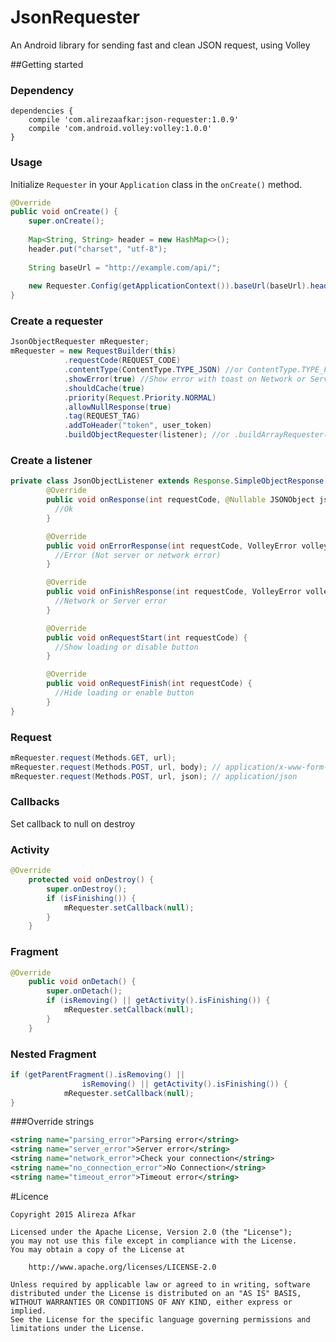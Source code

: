 # JsonRequester
An Android library for sending fast and clean JSON request, using Volley

##Getting started

### Dependency

```
dependencies {
    compile 'com.alirezaafkar:json-requester:1.0.9'
    compile 'com.android.volley:volley:1.0.0'
}
```

### Usage

Initialize `Requester` in your `Application` class in the `onCreate()` method.

```java
@Override
public void onCreate() {
    super.onCreate();
    
    Map<String, String> header = new HashMap<>();
    header.put("charset", "utf-8");
    
    String baseUrl = "http://example.com/api/";
    
    new Requester.Config(getApplicationContext()).baseUrl(baseUrl).header(header); 
}
```

### Create a requester
```java
JsonObjectRequester mRequester;
mRequester = new RequestBuilder(this)
            .requestCode(REQUEST_CODE)
            .contentType(ContentType.TYPE_JSON) //or ContentType.TYPE_FORM
            .showError(true) //Show error with toast on Network or Server error
            .shouldCache(true)
            .priority(Request.Priority.NORMAL)
            .allowNullResponse(true)
            .tag(REQUEST_TAG)
            .addToHeader("token", user_token)
            .buildObjectRequester(listener); //or .buildArrayRequester(listener);
```
### Create a listener
```java
private class JsonObjectListener extends Response.SimpleObjectResponse {
        @Override
        public void onResponse(int requestCode, @Nullable JSONObject jsonObject) {
          //Ok
        }

        @Override
        public void onErrorResponse(int requestCode, VolleyError volleyError, @Nullable JSONObject errorObject) {
          //Error (Not server or network error)
        }

        @Override
        public void onFinishResponse(int requestCode, VolleyError volleyError, String message) {
          //Network or Server error
        }

        @Override
        public void onRequestStart(int requestCode) {
          //Show loading or disable button
        }

        @Override
        public void onRequestFinish(int requestCode) {
          //Hide loading or enable button
        }
}
```

### Request
```java
mRequester.request(Methods.GET, url);
mRequester.request(Methods.POST, url, body); // application/x-www-form-urlencoded
mRequester.request(Methods.POST, url, json); // application/json
```

### Callbacks
Set callback to null on destroy

### Activity
```java
@Override
    protected void onDestroy() {
        super.onDestroy();
        if (isFinishing()) {
            mRequester.setCallback(null);
        }
    }
```

### Fragment
```java
@Override
    public void onDetach() {
        super.onDetach();
        if (isRemoving() || getActivity().isFinishing()) {
            mRequester.setCallback(null);
        }
    }
```

### Nested Fragment
```java
if (getParentFragment().isRemoving() ||
                isRemoving() || getActivity().isFinishing()) {
            mRequester.setCallback(null);
}
```

###Override strings
```xml
<string name="parsing_error">Parsing error</string>
<string name="server_error">Server error</string>
<string name="network_error">Check your connection</string>
<string name="no_connection_error">No Connection</string>
<string name="timeout_error">Timeout error</string>
```

#Licence

    Copyright 2015 Alireza Afkar
    
    Licensed under the Apache License, Version 2.0 (the "License");
    you may not use this file except in compliance with the License.
    You may obtain a copy of the License at
    
        http://www.apache.org/licenses/LICENSE-2.0
    
    Unless required by applicable law or agreed to in writing, software
    distributed under the License is distributed on an "AS IS" BASIS,
    WITHOUT WARRANTIES OR CONDITIONS OF ANY KIND, either express or implied.
    See the License for the specific language governing permissions and
    limitations under the License.
